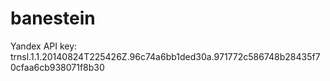 banestein
=========

Yandex API key: trnsl.1.1.20140824T225426Z.96c74a6bb1ded30a.971772c586748b28435f70cfaa6cb938071f8b30

